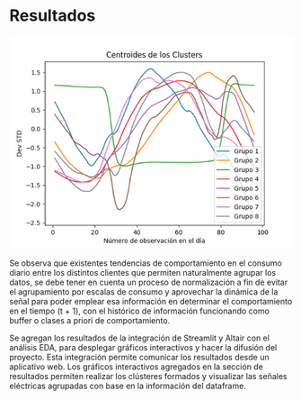 # Resultados


![](../results/Centroides.png)

Se observa que existentes tendencias de comportamiento en el consumo diario entre los distintos clientes que permiten naturalmente agrupar los datos, se debe tener en cuenta un proceso de normalización a fin de evitar el agrupamiento por escalas de consumo y aprovechar la dinámica de la señal para poder emplear esa información en determinar el comportamiento en el tiempo (t + 1), con el histórico de información funcionando como buffer o clases a priori de comportamiento.

Se agregan los resultados de la integración de Streamlit y Altair con el análisis EDA, para desplegar gráficos interactivos y hacer la difusión del proyecto. Esta integración permite comunicar los resultados desde un aplicativo web. Los gráficos interactivos agregados en la sección de resultados permiten realizar los clústeres formados y visualizar las señales eléctricas agrupadas con base en la información del dataframe.
